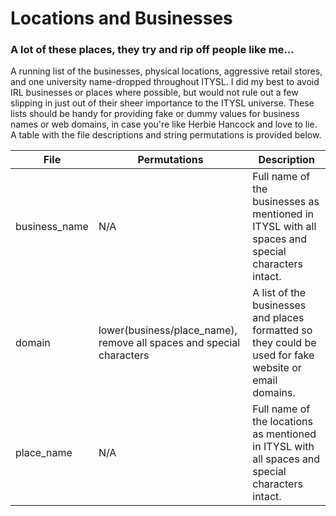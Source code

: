 # Locations and Businesses
### A lot of these places, they try and rip off people like me...
<p>A running list of the businesses, physical locations, aggressive retail stores, and one university name-dropped throughout ITYSL. I did my best to avoid IRL businesses or places where possible, but would not rule out a few slipping in just out of their sheer importance to the ITYSL universe. These lists should be handy for providing fake or dummy values for business names or web domains, in case you're like Herbie Hancock and love to lie. A table with the file descriptions and string permutations is provided below.</p>

| File | Permutations | Description |
| ---- | ------------ | ----------- |
| business\_name | N/A | Full name of the businesses as mentioned in ITYSL with all spaces and special characters intact. |
| domain | lower(business/place\_name), remove all spaces and special characters | A list of the businesses and places formatted so they could be used for fake website or email domains. |
| place\_name | N/A |Full name of the locations as mentioned in ITYSL with all spaces and special characters intact. |